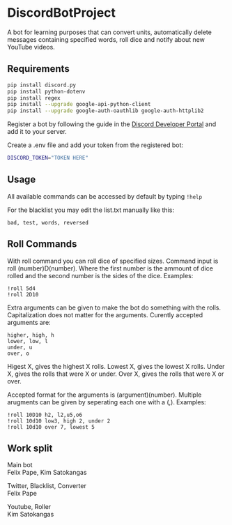 # DiscordBotProject
A bot for learning purposes that can convert units, automatically delete messages containing specified words, roll dice and notify about new YouTube videos.

## Requirements
```bash
pip install discord.py
pip install python-dotenv
pip install regex
pip install --upgrade google-api-python-client
pip install --upgrade google-auth-oauthlib google-auth-httplib2
```

Register a bot by following the guide in the [Discord Developer Portal](https://discord.com/developers/docs/getting-started) and add it to your server.

Create a .env file and add your token from the registered bot:
```bash
DISCORD_TOKEN="TOKEN HERE"
```

## Usage
All available commands can be accessed by default by typing `!help`

For the blacklist you may edit the list.txt manually like this:

```
bad, test, words, reversed
```

## Roll Commands

With roll command you can roll dice of specified sizes.
Command input is roll (number)D(number). 
Where the first number is the ammount of dice rolled and the second number is the sides of the dice.
Examples:
```
!roll 5d4
!roll 2D10
```

Extra arguments can be given to make the bot do something with the rolls.
Capitalization does not matter for the arguments.
Curently accepted arguments are:
```
higher, high, h
lower, low, l
under, u
over, o
```
Higest X, gives the highest X rolls.
Lowest X, gives the lowest X rolls.
Under X, gives the rolls that were X or under.
Over X, gives the rolls that were X or over.

Accepted format for the arguments is (argument)(number). Multiple arugments can be given by seperating each one with a (,).
Examples:

```
!roll 10D10 h2, l2,u5,o6
!roll 10d10 low3, high 2, under 2
!roll 10d10 over 7, lowest 5
```

## Work split

Main bot<br />
Felix Pape, Kim Satokangas

Twitter, Blacklist, Converter<br />	
Felix Pape

Youtube, Roller<br />
Kim Satokangas
